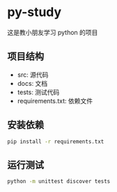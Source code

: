 # py-study

这是教小朋友学习 python 的项目

## 项目结构

- src: 源代码
- docs: 文档
- tests: 测试代码
- requirements.txt: 依赖文件

## 安装依赖

```bash
pip install -r requirements.txt
```

## 运行测试

```bash
python -m unittest discover tests
```
